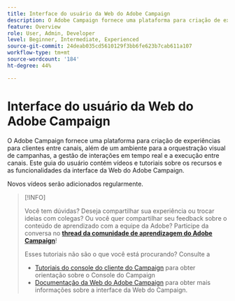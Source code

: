 ```yaml
---
title: Interface do usuário da Web do Adobe Campaign
description: O Adobe Campaign fornece uma plataforma para criação de experiências para clientes entre canais, além de um ambiente para a orquestração visual de campanhas, a gestão de interações em tempo real e a execução entre canais. Este guia do usuário contém vídeos e tutoriais sobre os recursos e as funcionalidades da interface da Web do Adobe Campaign.
feature: Overview
role: User, Admin, Developer
level: Beginner, Intermediate, Experienced
source-git-commit: 24deab035cd5610129f3bb6fe623b7cab611a107
workflow-type: tm+mt
source-wordcount: '184'
ht-degree: 44%

---
```


# Interface do usuário da Web do Adobe Campaign

O Adobe Campaign fornece uma plataforma para criação de experiências para clientes entre canais, além de um ambiente para a orquestração visual de campanhas, a gestão de interações em tempo real e a execução entre canais. Este guia do usuário contém vídeos e tutoriais sobre os recursos e as funcionalidades da interface da Web do Adobe Campaign.

Novos vídeos serão adicionados regularmente.

>[!INFO]
> 
> Você tem dúvidas? Deseja compartilhar sua experiência ou trocar ideias com colegas? Ou você quer compartilhar seu feedback sobre o conteúdo de aprendizado com a equipe da Adobe? Participe da conversa no **[thread da comunidade de aprendizagem do Adobe Campaign](https://experienceleaguecommunities.adobe.com:443/t5/adobe-campaign-classic/join-the-discussion-on-adobe-campaign-learning/td-p/419096)**!
>
>
> Esses tutoriais não são o que você está procurando?
> Consulte a
> 
> * [Tutoriais do console do cliente do Campaign](https://experienceleague.adobe.com/docs/campaign-learn/tutorials/overview.html) para obter orientação sobre o Console do Campaign
> * [Documentação da Web do Adobe Campaign](https://experienceleague.adobe.com/docs/campaign-web/v8/campaign-web-home.htm) para obter mais informações sobre a interface da Web do Campaign.
